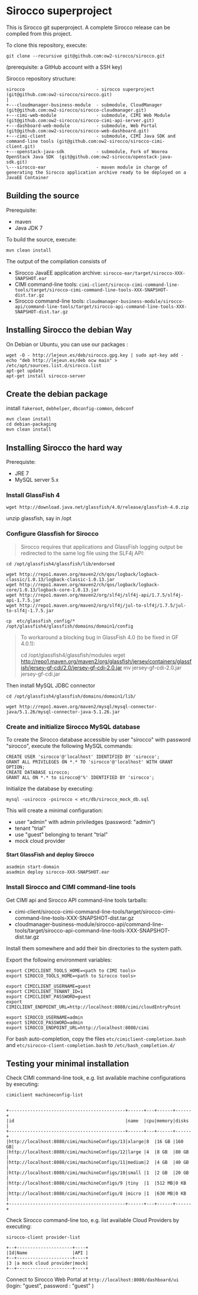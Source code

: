 # Sirocco superproject

This is Sirocco git superproject. A complete Sirocco release can be compiled from this project.

To clone this repository, execute:

    git clone --recursive git@github.com:ow2-sirocco/sirocco.git

(prerequisite: a GitHub account with a SSH key)

Sirocco repository structure:

    sirocco                           - sirocco superproject (git@github.com:ow2-sirocco/sirocco.git)
    |
    +---cloudmanager-business-module  - submodule, CloudManager (git@github.com:ow2-sirocco/sirocco-cloudmanager.git)
    +---cimi-web-module               - submodule, CIMI Web Module (git@github.com:ow2-sirocco/sirocco-cimi-api-server.git)
    +---dashboard-web-module          - submodule, Web Portal (git@github.com:ow2-sirocco/sirocco-web-dashboard.git)
    +---cimi-client                   - submodule, CIMI Java SDK and command-line tools (git@github.com:ow2-sirocco/sirocco-cimi-client.git)
    +---openstack-java-sdk            - submodule, Fork of Woorea OpenStack Java SDK  (git@github.com:ow2-sirocco/openstack-java-sdk.git)
    \---sirocco-ear                   - maven module in charge of generating the Sirocco application archive ready to be deployed on a JavaEE Container


## Building the source

Prerequisite:   

* maven
* Java JDK 7

To build the source, execute:

    mvn clean install

The output of the compilation consists of

* Sirocco JavaEE application archive: `sirocco-ear/target/sirocco-XXX-SNAPSHOT.ear`
* CIMI command-line tools: `cimi-client/sirocco-cimi-command-line-tools/target/sirocco-cimi-command-line-tools-XXX-SNAPSHOT-dist.tar.gz` 
* Sirocco command-line tools: `cloudmanager-business-module/sirocco-api/command-line-tools/target/sirocco-api-command-line-tools-XXX-SNAPSHOT-dist.tar.gz`

## Installing Sirocco the debian Way

On Debian or Ubuntu, you can use our packages :

    wget -O - http://lejeun.es/deb/sirocco.gpg.key | sudo apt-key add -
    echo "deb http://lejeun.es/deb ocw main" > /etc/apt/sources.list.d/sirocco.list
    apt-get update
    apt-get install sirocco-server

## Create the debian package

install `fakeroot`, `debhelper`, `dbconfig-common`, `debconf`

    mvn clean install
    cd debian-packaging
    mvn clean install

## Installing Sirocco the hard way

Prerequiste:

* JRE 7
* MySQL server 5.x

### Install GlassFish 4

    wget http://download.java.net/glassfish/4.0/release/glassfish-4.0.zip

unzip glassfish, say in /opt

### Configure Glassfish for Sirocco

> Sirocco requires that applications and GlassFish logging output be redirected to the same log file using the SLF4j API:

    cd /opt/glassfish4/glassfish/lib/endorsed
    
    wget http://repo1.maven.org/maven2/ch/qos/logback/logback-classic/1.0.13/logback-classic-1.0.13.jar
    wget http://repo1.maven.org/maven2/ch/qos/logback/logback-core/1.0.13/logback-core-1.0.13.jar
    wget http://repo1.maven.org/maven2/org/slf4j/slf4j-api/1.7.5/slf4j-api-1.7.5.jar
    wget http://repo1.maven.org/maven2/org/slf4j/jul-to-slf4j/1.7.5/jul-to-slf4j-1.7.5.jar
    
    cp  etc/glassfish_config/* /opt/glassfish4/glassfish/domains/domain1/config

> To workaround a blocking bug in GlassFish 4.0 (to be fixed in GF 4.0.1):
>
>    cd /opt/glassfish4/glassfish/modules
>    wget http://repo1.maven.org/maven2/org/glassfish/jersey/containers/glassfish/jersey-gf-cdi/2.0/jersey-gf-cdi-2.0.jar
>    mv jersey-gf-cdi-2.0.jar jersey-gf-cdi.jar

Then install MySQL JDBC connector

    cd /opt/glassfish4/glassfish/domains/domain1/lib/

    wget http://repo1.maven.org/maven2/mysql/mysql-connector-java/5.1.26/mysql-connector-java-5.1.26.jar

### Create and initialize Sirocco MySQL database

To create the Sirocco database accessible by user "sirocco" with password "sirocco", execute the following MySQL commands:

    CREATE USER 'sirocco'@'localhost' IDENTIFIED BY 'sirocco';
    GRANT ALL PRIVILEGES ON *.* TO 'sirocco'@'localhost' WITH GRANT OPTION;
    CREATE DATABASE sirocco;
    GRANT ALL ON *.* to sirocco@'%' IDENTIFIED BY 'sirocco';

Initialize the database by executing:

    mysql -usirocco -psirocco < etc/db/sirocco_mock_db.sql

This will create a minimal configuration:

* user "admin" with admin priviledges (password: "admin")
* tenant "trial"
* use "guest" belonging to tenant "trial"
* mock cloud provider

#### Start GlassFish and deploy Sirocco

    asadmin start-domain
    asadmin deploy sirocco-XXX-SNAPSHOT.ear


### Install Sirocco and CIMI command-line tools

Get CIMI api and Sirocco API command-line tools tarballs:

* cimi-client/sirocco-cimi-command-line-tools/target/sirocco-cimi-command-line-tools-XXX-SNAPSHOT-dist.tar.gz 
* cloudmanager-business-module/sirocco-api/command-line-tools/target/sirocco-api-command-line-tools-XXX-SNAPSHOT-dist.tar.gz 

Install them somewhere and add their bin directories to the system path.

Export the following environment variables:

    export CIMICLIENT_TOOLS_HOME=<path to CIMI tools>
    export SIROCCO_TOOLS_HOME=<path to Sirocco tools>
    
    export CIMICLIENT_USERNAME=guest
    export CIMICLIENT_TENANT_ID=1
    export CIMICLIENT_PASSWORD=guest
    export CIMICLIENT_ENDPOINT_URL=http://localhost:8080/cimi/cloudEntryPoint
    
    export SIROCCO_USERNAME=admin
    export SIROCCO_PASSWORD=admin
    export SIROCCO_ENDPOINT_URL=http://localhost:8080/cimi

For bash auto-completion, copy the files `etc/cimiclient-completion.bash` and `etc/sirocco-client-completion.bash` to `/etc/bash_completion.d/`

## Testing your minimal installation

Check CIMI command-line took, e.g. list available machine configurations by executing:

    cimiclient machineconfig-list 
    
    
    +--------------------------------------------+------+---+------+------+
    |id                                          |name  |cpu|memory|disks |
    +--------------------------------------------+------+---+------+------+
    |http://localhost:8080/cimi/machineConfigs/13|xlarge|8  |16 GB |160 GB|
    |http://localhost:8080/cimi/machineConfigs/12|large |4  |8 GB  |80 GB |
    |http://localhost:8080/cimi/machineConfigs/11|medium|2  |4 GB  |40 GB |
    |http://localhost:8080/cimi/machineConfigs/10|small |1  |2 GB  |20 GB |
    |http://localhost:8080/cimi/machineConfigs/9 |tiny  |1  |512 MB|0 KB  |
    |http://localhost:8080/cimi/machineConfigs/8 |micro |1  |630 MB|0 KB  |
    +--------------------------------------------+------+---+------+------+

Check Sirocco command-line too, e.g. list available Cloud Providers by executing:

    sirocco-client provider-list 
    
    +--+---------------------+----+
    |Id|Name                 |API |
    +--+---------------------+----+
    |3 |a mock cloud provider|mock|
    +--+---------------------+----+

Connect to Sirocco Web Portal at `http://localhost:8080/dashboard/ui` (login: "guest", password : "guest" )


